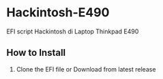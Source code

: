 # Hackintosh-E490
EFI script Hackintosh di Laptop Thinkpad E490

## How to Install
1. Clone the EFI file or Download from latest release
